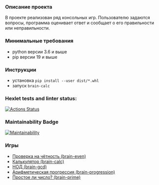 ### Описание проекта
В проекте реализован ряд консольных игр. Пользователю задаются вопросы, программа оценивает ответ и сообщает о его правильности или неправильности. 

### Минимальные требования
- python версии 3.6 и выше
- pip версии 19 и выше

### Инструкции
- установка `pip install --user dist/*.whl`
- запуск `brain-calc`

### Hexlet tests and linter status:
[![Actions Status](https://github.com/kirill0720/python-project-49/workflows/hexlet-check/badge.svg)](https://github.com/kirill0720/python-project-49/actions)

### Maintainability Badge
[![Maintainability](https://api.codeclimate.com/v1/badges/0b89d4ad29da6181d3fb/maintainability)](https://codeclimate.com/github/kirill0720/python-project-49/maintainability)

### Игры
- [Проверка на чётность (brain-even)](https://asciinema.org/a/525854)
- [Калькулятор (brain-calc)](https://asciinema.org/a/525907)
- [НОД (brain-gcd)](https://asciinema.org/a/525921)
- [Арифметическая прогрессия (brain-progression)](https://asciinema.org/a/525931)
- [Простое ли число? (brain-prime)](https://asciinema.org/a/525934)
